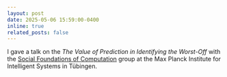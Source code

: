 ```yaml
---
layout: post
date: 2025-05-06 15:59:00-0400
inline: true
related_posts: false
---
```


I gave a talk on the *The Value of Prediction in Identifying the Worst-Off* with the [Social Foundations of Computation](https://is.mpg.de/sf/) group at the Max Planck Institute for Intelligent Systems in Tübingen.
